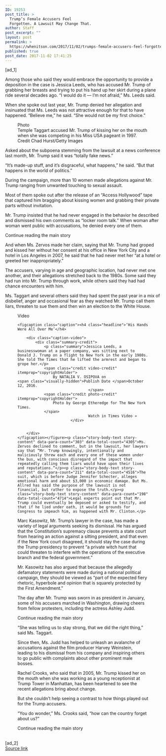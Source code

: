 ```yaml
---
ID: 19253
post_title: >
  Trump’s Female Accusers Feel
  Forgotten. A Lawsuit May Change That.
author: Staff
post_excerpt: ""
layout: post
permalink: >
  https://whenitson.com/2017/11/02/trumps-female-accusers-feel-forgotten-a-lawsuit-may-change-that/
published: true
post_date: 2017-11-02 17:41:25
---
```

 [ad_1]
<br><div>
        <p class="story-body-text story-content" data-para-count="298" data-total-count="2310" id="story-continues-3">Among those who said they would embrace the opportunity to provide a deposition in the case is Jessica Leeds, who has accused Mr. Trump of grabbing her breasts and trying to put his hand up her skirt during a plane ride several decades ago. “I would do it — I’m not afraid,” Ms. Leeds said.</p><p class="story-body-text story-content" data-para-count="211" data-total-count="2521">When she spoke out last year, Mr. Trump denied her allegation and insinuated that Ms. Leeds was not attractive enough for that to have happened. “Believe me,” he said. “She would not be my first choice.”</p><figure id="media-100000005527945" class="media photo embedded layout-large-horizontal media-100000005527945 ratio-tall" data-media-action="modal" itemprop="associatedMedia" itemscope="" itemid="https://static01.nyt.com/images/2017/11/01/us/01Accusers2/01Accusers2-master675.jpg" itemtype="http://schema.org/ImageObject" aria-label="media" role="group"><span class="visually-hidden">Photo</span>
    <div class="image">
            <img src="https://static01.nyt.com/images/2017/11/01/us/01Accusers2/01Accusers2-master675.jpg" alt="" class="media-viewer-candidate" data-mediaviewer-src="https://static01.nyt.com/images/2017/11/01/us/01Accusers2/01Accusers2-superJumbo.jpg" data-mediaviewer-caption="Temple Taggart accused Mr. Trump of kissing her on the mouth when she was competing in his Miss USA pageant in 1997." data-mediaviewer-credit="Chad Hurst/Getty Images" itemprop="url" itemid="https://static01.nyt.com/images/2017/11/01/us/01Accusers2/01Accusers2-master675.jpg"/><meta itemprop="height" content="502"/><meta itemprop="width" content="675"/></div>
        <figcaption class="caption" itemprop="caption description"><span class="caption-text">Temple Taggart accused Mr. Trump of kissing her on the mouth when she was competing in his Miss USA pageant in 1997.</span>
                        <span class="credit" itemprop="copyrightHolder">
            <span class="visually-hidden">Credit</span>
            Chad Hurst/Getty Images        </span>
            </figcaption></figure><p class="story-body-text story-content" data-para-count="130" data-total-count="2651">Asked about the subpoena stemming from the lawsuit at a news conference last month, Mr. Trump said it was “totally fake news.”</p><p class="story-body-text story-content" data-para-count="123" data-total-count="2774">“It’s made-up stuff, and it’s disgraceful, what happens,” he said. “But that happens in the world of politics.”</p><p class="story-body-text story-content" data-para-count="124" data-total-count="2898">During the campaign, more than 10 women made allegations against Mr. Trump ranging from unwanted touching to sexual assault.</p><p class="story-body-text story-content" data-para-count="174" data-total-count="3072">Most of them spoke out after the release of an “Access Hollywood” tape that captured him bragging about kissing women and grabbing their private parts without invitation.</p><p class="story-body-text story-content" data-para-count="213" data-total-count="3285">Mr. Trump insisted that he had never engaged in the behavior he described and dismissed his own comments as “locker room talk.” When woman after woman went public with accusations, he denied every one of them.</p><div id="story-ad-2" class="story-ad ad ad-placeholder nocontent robots-nocontent ">
    
Continue reading the main story
</div>
<p class="story-body-text story-content" data-para-count="253" data-total-count="3538" id="story-continues-4">And when Ms. Zervos made her claim, saying that Mr. Trump had groped and kissed her without her consent at his office in New York City and a hotel in Los Angeles in 2007, he said that he had never met her “at a hotel or greeted her inappropriately.”</p><p class="story-body-text story-content" data-para-count="242" data-total-count="3780">The accusers, varying in age and geographic location, had never met one another, and their allegations stretched back to the 1980s. Some said they had run into Mr. Trump through work, while others said they had had chance encounters with him.</p><p class="story-body-text story-content" data-para-count="222" data-total-count="4002">Ms. Taggart and several others said they had spent the past year in a mix of disbelief, anger and occasional fear as they watched Mr. Trump call them liars, threaten to sue them and then win an election to the White House.</p><figure class="promo media video embedded layout-large-horizontal " data-videoid="100000004705688" data-media-action="modal" data-autoplay="false" data-embedded="false" data-adsensitivity="noads" data-live="false" aria-label="media" role="group"><span class="visually-hidden">Video</span>


    
    <figcaption class="caption"><h4 class="headline">‘His Hands Were All Over Me’</h4>

        <div class="caption-video">
            <div class="summary-credit">
                <p class="summary">Jessica Leeds, a businesswoman at a paper company, was sitting next to Donald J. Trump on a flight to New York in the early 1980s. She told The Times that he lifted the armrest and began to grope her.</p>
                <span class="credit video-credit" itemprop="copyrightHolder">
                    By NATALIA V. OSIPOVA on                                                                <span class="visually-hidden">Publish Date </span>October 12, 2016.
                                    </span>
                <span class="credit photo-credit" itemprop="copyrightHolder">
                    Photo by George Etheredge for The New York Times.
                </span>
                                    Watch in Times Video »
                            </div>

            
        </div>
    </figcaption></figure><p class="story-body-text story-content" data-para-count="303" data-total-count="4305">Ms. Zervos declined to comment, but in the lawsuit, her lawyers say that “Mr. Trump knowingly, intentionally and maliciously threw each and every one of these women under the bus, with conscious disregard of the impact that repeatedly calling them liars would have upon their lives and reputations.”</p><p class="story-body-text story-content" data-para-count="211" data-total-count="4516">The suit, which is before Judge Jennifer Schecter, alleges emotional harm and about $3,000 in economic damage. But Ms. Allred has said the purpose of the lawsuit is not financial, but rather to expose the truth.</p><p class="story-body-text story-content" data-para-count="198" data-total-count="4714">Legal experts point out that Mr. Trump could eventually be deposed or asked to testify, and that if he lied under oath, it would be grounds for Congress to impeach him, as happened with Mr. Clinton.</p>

<p class="story-body-text story-content" data-para-count="483" data-total-count="5197">Marc Kasowitz, Mr. Trump’s lawyer in the case, has made a variety of legal arguments seeking its dismissal. He has argued that the Constitution’s supremacy clause prevents a state court from hearing an action against a sitting president, and that even if the New York court disagreed, it should stay the case during the Trump presidency to prevent “a private witch hunt that could threaten to interfere with the operations of the executive branch and the federal government.”</p><p class="story-body-text story-content" data-para-count="266" data-total-count="5463">Mr. Kasowitz has also argued that because the allegedly defamatory statements were made during a national political campaign, they should be viewed as “part of the expected fiery rhetoric, hyperbole and opinion that is squarely protected by the First Amendment.”</p><p class="story-body-text story-content" data-para-count="179" data-total-count="5642">The day after Mr. Trump was sworn in as president in January, some of his accusers marched in Washington, drawing cheers from fellow protesters, including the actress Ashley Judd.</p><div id="story-ad-3" class="story-ad ad ad-placeholder nocontent robots-nocontent ">
    
Continue reading the main story
</div>
<p class="story-body-text story-content" data-para-count="87" data-total-count="5729" id="story-continues-5">“She was telling us to stay strong, that we did the right thing,” said Ms. Taggart.</p><p class="story-body-text story-content" data-para-count="241" data-total-count="5970">Since then, Ms. Judd has helped to unleash an avalanche of accusations against the film producer Harvey Weinstein, leading to his dismissal from his company and inspiring others to go public with complaints about other prominent male bosses.</p>
<p class="story-body-text story-content" data-para-count="214" data-total-count="6184">Rachel Crooks, who said that in 2005, Mr. Trump kissed her on the mouth when she was working as a young receptionist at Trump Tower in Manhattan, has been heartened to see the recent allegations bring about change.</p><p class="story-body-text story-content" data-para-count="90" data-total-count="6274">But she couldn’t help seeing a contrast to how things played out for the Trump accusers.</p><p class="story-body-text story-content" data-para-count="80" data-total-count="6354">“You do wonder,” Ms. Crooks said, “how can the country forget about us?”</p>        Continue reading the main story
    </div>
<br>[ad_2]
<br><a href="https://www.nytimes.com/2017/11/01/us/politics/trumps-female-accusers-feel-forgotten-a-lawsuit-may-change-that.html?partner=rss&#038;emc=rss">Source link </a>